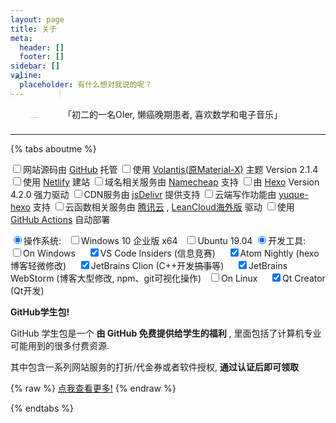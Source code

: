 ```yaml
---
layout: page
title: 关于
meta:
  header: []
  footer: []
sidebar: []
valine:
  placeholder: 有什么想对我说的呢？
---
```


<btns center circle wide>
<a style='padding-bottom:16px'>
<img style='height:80px;width:80px;border-radius:40px;margin-top:-64px;margin-bottom:12px' src="https://cdn.jsdelivr.net/gh/Linhk1606/Linhk1606@V1.0/me.jpg">
「初二的一名OIer, 懒癌晚期患者, 喜欢数学和电子音乐」
</a>
</btns>
<br>

---


{% tabs aboutme %}

<!-- tab 本站配置 -->

<input type="checkbox" class="blue indeterminate">网站源码由 [GitHub](https://github.com) 托管
<input type="checkbox" class="blue indeterminate">使用 [Volantis(原Material-X)](https://xaoxuu.com/wiki/volantis) 主题 Version 2.1.4
<input type="checkbox" class="blue indeterminate">使用 [Netlify](https://www.netlify.com) 建站
<input type="checkbox" class="blue indeterminate">域名相关服务由 [Namecheap](https://www.namecheap.com) 支持
<input type="checkbox" class="blue indeterminate">由 [Hexo](https://hexo.io/) Version 4.2.0 强力驱动
<input type="checkbox" class="blue indeterminate">CDN服务由 [jsDelivr](https://www.jsdelivr.com) 提供支持
<input type="checkbox" class="blue indeterminate">云端写作功能由 [yuque-hexo](https://github.com/x-cold/yuque-hexo) 支持
<input type="checkbox" class="blue indeterminate">云函数相关服务由 [腾讯云](https://cloud.tencent.com) , [LeanCloud海外版](https://leancloud.app) 驱动
<input type="checkbox" class="blue indeterminate">使用 [GitHub Actions](https://help.github.com/en/actions) 自动部署

<!-- endtab -->

<!-- tab 作者的「开发装备」 -->

<input type="radio" checked>操作系统:
&nbsp;&nbsp;<input type="checkbox" class="indeterminate orange">Windows 10 企业版 x64
&nbsp;&nbsp;<input type="checkbox" class="indeterminate orange">Ubuntu 19.04
<input type="radio" checked>开发工具:
&nbsp;&nbsp;<input type="checkbox" class="indeterminate orange">On Windows
&nbsp;&nbsp;&nbsp;&nbsp;<input type="checkbox" class="blue" checked="checked">VS Code Insiders (信息竞赛)
&nbsp;&nbsp;&nbsp;&nbsp;<input type="checkbox" class="blue" checked="checked">Atom Nightly (hexo博客轻微修改)
&nbsp;&nbsp;&nbsp;&nbsp;<input type="checkbox" class="blue" checked="checked">JetBrains Clion (C++开发~~搞事~~等)
&nbsp;&nbsp;&nbsp;&nbsp;<input type="checkbox" class="blue" checked="checked">JetBrains WebStorm (博客大型修改, npm、git可视化操作)
&nbsp;&nbsp;<input type="checkbox" class="indeterminate orange">On Linux
&nbsp;&nbsp;&nbsp;&nbsp;<input type="checkbox" class="blue" checked="checked">Qt Creator (Qt开发)

<!-- endtab -->

<!-- tab 福利 -->

**GitHub学生包!**

GitHub 学生包是一个 **由 GitHub 免费提供给学生的福利** , 里面包括了计算机专业可能用到的很多付费资源.

其中包含一系列网站服务的打折/代金券或者软件授权, **通过认证后即可领取**

{% raw %}
<btns rounded center>
<a href='https://education.github.com/pack'><i class='fab fa-github'></i>点我查看更多!</a>
</btns>
{% endraw %}

<!-- endtab -->

{% endtabs %}
